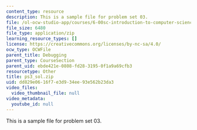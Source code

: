 ```yaml
---
content_type: resource
description: This is a sample file for problem set 03.
file: /ol-ocw-studio-app/courses/6-00sc-introduction-to-computer-science-and-programming-spring-2011/dd829e0616f7e3d934ee93e562b23da3_ps3_sol.zip
file_size: 6480
file_type: application/zip
learning_resource_types: []
license: https://creativecommons.org/licenses/by-nc-sa/4.0/
ocw_type: OCWFile
parent_title: Debugging
parent_type: CourseSection
parent_uid: ebde421e-0808-fd28-3195-0f1a9a69cfb3
resourcetype: Other
title: ps3_sol.zip
uid: dd829e06-16f7-e3d9-34ee-93e562b23da3
video_files:
  video_thumbnail_file: null
video_metadata:
  youtube_id: null
---
```

This is a sample file for problem set 03.